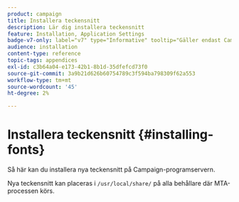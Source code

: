 ```yaml
---
product: campaign
title: Installera teckensnitt
description: Lär dig installera teckensnitt
feature: Installation, Application Settings
badge-v7-only: label="v7" type="Informative" tooltip="Gäller endast Campaign Classic v7"
audience: installation
content-type: reference
topic-tags: appendices
exl-id: c3b64a04-e173-42b1-8b1d-35dfefcd73f0
source-git-commit: 3a9b21d626b60754789c3f594ba798309f62a553
workflow-type: tm+mt
source-wordcount: '45'
ht-degree: 2%

---
```


# Installera teckensnitt {#installing-fonts}



Så här kan du installera nya teckensnitt på Campaign-programservern.

Nya teckensnitt kan placeras i `/usr/local/share/` på alla behållare där MTA-processen körs.
